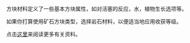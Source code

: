 方块材料定义了一些基本方块属性，如对活塞的反应，水，植物生长选项等。

如果你打算使用矿石方块类型，选择岩石材料，以便适当地应用收获等级。

点击[这里](https://mcreator.net/wiki/materials)来阅读更多有关资料。
